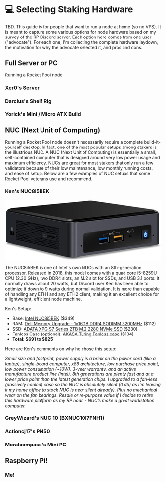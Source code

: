 # :computer: Selecting Staking Hardware

TBD. This guide is for people that want to run a node at home (so no VPS). It is meant to capture some various options for node hardware based on my survey of the RP Discord server. Each option here comes from one user ("advocate"). For each one, I'm collecting the complete hardware laydown, the motivation for why the advocate selected it, and pros and cons.


## Full Server or PC

Running a Rocket Pool node 

### Xer0's Server

### Darcius's Shelf Rig

### Yorick's Mini / Micro ATX Build


## NUC (Next Unit of Computing)

Running a Rocket Pool node doesn't necessarily require a complete build-it-yourself desktop. In fact, one of the most popular setups among stakers is the illustrious NUC. A NUC (Next Unit of Computing) is essentially a small, self-contained computer that is designed around very low power usage and maximum efficiency. NUCs are great for most stakers that only run a few validators because of their low maintenance, low monthly running costs, and ease of setup. Below are a few examples of NUC setups that some Rocket Pool veterans use and recommend. 

### Ken's NUC8i5BEK

![](./images/NUC8i5BEK.jpg)

The NUC8i5BEK is one of Intel's own NUCs with an 8th-generation processor. Released in 2018, this model comes with a quad core i5-8259U CPU (2.30 GHz), two DDR4 slots, an M.2 slot for SSDs, and USB 3.1 ports. It normally draws about 20 watts, but Discord user Ken has been able to optimize it down to 9 watts during normal validation. It is more than capable of handling any ETH1 and any ETH2 client, making it an excellent choice for a lightweight, efficient node machine.

Ken's Setup:

- Base: [Intel NUC8i5BEK](https://www.amazon.com/Intel-NUC-Mainstream-Kit-NUC8i5BEK/dp/B07GX67SBM) ($349)
- RAM: [Dell Memory Upgrade - 1x16GB DDR4 SODIMM 3200MHz](https://www.dell.com/en-us/shop/dell-memory-upgrade-16gb-1rx8-ddr4-sodimm-3200mhz/apd/ab371022/memory) ($112)
- SSD: [ADATA XPG S7 Series 2TB M.2 2280 NVMe SSD](https://www.amazon.com/XPG-S7-Gen3x4-Solid-State/dp/B08BDZQJP5) ($230)
- Fanless Case (optional): [AKASA Turing Fanless case](https://www.amazon.com/Akasa-Compact-fanless-Generation-NUC45-M1B/dp/B07RTBF1SY) ($134)
- **Total: $691 to $825**

Here are Ken's comments on why he chose this setup:

*Small size and footprint, power supply is a brink on the power cord (like a laptop), single-board computer, x86 architecture, low purchase price point, low power consumption (~10W), 3-year warranty, and an active manufacture product line (intel). 8th generations are plenty fast and at a lower price point than the latest generation chips. I upgraded to a fan-less (passively cooled) case so the NUC is absolutely silent (0 db) as I’m leaving it my home office (a stock NUC is near silent already). Plus no mechanical wear on the fan bearings. Resale or re-purpose value if I decide to retire this hardware platform as my RP node - NUC’s make a great workstation computer.*

### GreyWizard's NUC 10 (BXNUC10I7FNH1)

### Actioncj17's PN50

### Moralcompass's Mini PC



## Raspberry Pi!

### Me!